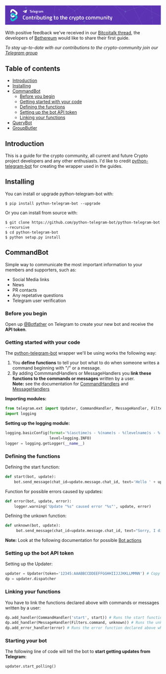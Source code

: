 [![Contributing GitHub](/img/Contributing-github.png)](https://www.bethereum.com)

With positive feedback we've received in our [Bitcoitalk thread](https://bitcointalk.org/index.php?topic=2849232.0), the developers of [Bethereum](https://www.bethereum.com) would like to share their first guide.

*To stay up-to-date with our contributions to the crypto-community join our [Telegram group](https://t.me/bethereum)*

## Table of contents
- [Introduction](https://github.com/bethereumproject/telegram-bots/#introduction)
- [Installing](https://github.com/bethereumproject/telegram-bots/#installing)
- [CommandBot](https://github.com/bethereumproject/telegram-bots/#commandbot)
    - [Before you begin](https://github.com/bethereumproject/telegram-bots/#before-you-begin)
    - [Getting started with your code](https://github.com/bethereumproject/telegram-bots/#getting-started-with-your-code)
    - [Defining the functions](https://github.com/bethereumproject/telegram-bots/#defining-the-functions)
    - [Setting up the bot API token](https://github.com/bethereumproject/telegram-bots/#setting-up-the-bot-api-token)
    - [Linking your functions](https://github.com/bethereumproject/telegram-bots/#linking-your-functions)
- [QueryBot](https://github.com/bethereumproject/telegram-bots/#querybot)
- [GroupButler](https://github.com/bethereumproject/telegram-bots/#groupmanager)

## Introduction
This is a guide for the crypto community, all current and future Crypto project developers and any other enthusiasts.
I'd like to credit [python-telegram-bot](https://python-telegram-bot.org/) for creating the wrapper used in the guides.

## Installing

You can install or upgrade python-telegram-bot with:
```
$ pip install python-telegram-bot --upgrade
```
Or you can install from source with:
```
$ git clone https://github.com/python-telegram-bot/python-telegram-bot --recursive
$ cd python-telegram-bot
$ python setup.py install
```

## CommandBot
Simple way to communicate the most important information to your members and supporters, such as:
- Social Media links
- News
- PR contacts
- Any repetative questions
- Telegram user verification

### Before you begin
Open up [@Botfather](https://telegram.me/BotFather) on Telegram to create your new bot and receive the **API token**.

### Getting started with your code

The [python-telegram-bot](https://python-telegram-bot.org/) wrapper we'll be using works the following way:
1. You **define functions** to tell your bot what to do when someone writes a command beginning with "/" or a message.
2. By adding CommmandHandlers or MessageHandlers you **link these functions to the commands or messages** written by a user.  
**Note:** see the documentation for [CommandHandlers](http://python-telegram-bot.readthedocs.io/en/latest/telegram.ext.commandhandler.html) and [MessageHandlers](http://python-telegram-bot.readthedocs.io/en/latest/telegram.ext.messagehandler.html)

**Importing modules:**
```python
from telegram.ext import Updater, CommandHandler, MessageHandler, Filters
import logging
```

**Setting up the logging module:**
```python
logging.basicConfig(format='%(asctime)s - %(name)s - %(levelname)s - %(message)s',
                    level=logging.INFO)
logger = logging.getLogger(__name__)
```

### Defining the functions
Defining the start function:
```python
def start(bot, update):
    bot.send_message(chat_id=update.message.chat_id, text='Hello ' + update.message.from_user['first_name'] + '!' '\nI am the *BethereumBot*, click on /help to find out how I can assist you.' , parse_mode = 'Markdown')
```

Function for possible errors caused by updates:
```python
def error(bot, update, error):
    logger.warning('Update "%s" caused error "%s"', update, error)
```

Defining the unkown function:
```python
def unknown(bot, update):
     bot.send_message(chat_id=update.message.chat_id, text="Sorry, I didn't understand that command, please click at /help to see a list of all available commands.")
```
**Note:** Look at the following documentation for possible [Bot actions](http://python-telegram-bot.readthedocs.io/en/latest/telegram.bot.html#)

### Setting up the bot API token
Setting up the Updater:
```python
updater = Updater(token='12345:AAABBCCDDEEFFGGHHIIJJJKKLLMMNN') # Copy the Token from the Botfather here
dp = updater.dispatcher
```

### Linking your functions
You have to link the functions declared above with commands or messages written by a user:
```python
dp.add_handler(CommandHandler('start', start)) # Runs the start function declared above when a user writes /start
dp.add_handler(MessageHandler(Filters.command, unknown)) # Runs the unkown function declared above when a user writes an unkown command
dp.add_error_handler(error) # Runs the error function declared above when there are any errors in the backend
```

### Starting your bot
The following line of code will tell the bot to **start getting updates from Telegram:**
```python
updater.start_polling()
```


